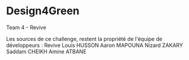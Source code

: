 # Design4Green

Team 4 - Revive

Les sources de ce challenge, restent la propriété de l'équipe de développeurs :
Revive
Louis HUSSON
Aaron MAPOUNA
Nizard ZAKARY
Saddam CHEIKH
Amine ATBANE
